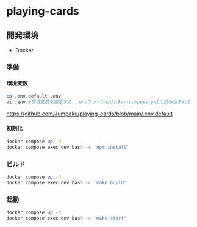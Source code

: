 # playing-cards

## 開発環境

- Docker

### 準備

#### 環境変数

```sh
cp .env.default .env
vi .env #環境変数を設定する，.envファイルはdocker-compose.ymlに読み込まれる
```

https://github.com/Jumpaku/playing-cards/blob/main/.env.default

#### 初期化

```sh
docker compose up -d
docker compose exec dev bash -c 'npm install'
```

### ビルド

```sh
docker compose up -d
docker compose exec dev bash -c 'make build'
```

### 起動

```sh
docker compose up -d
docker compose exec dev bash -c 'make start'
```
